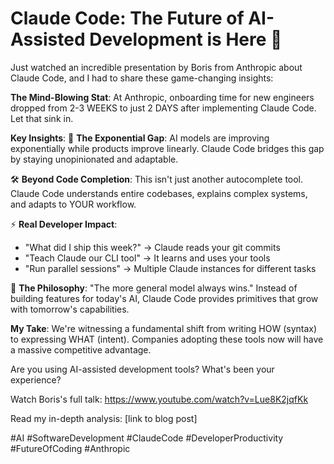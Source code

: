 # Claude Code: The Future of AI-Assisted Development is Here 🚀

Just watched an incredible presentation by Boris from Anthropic about Claude Code, and I had to share these game-changing insights:

**The Mind-Blowing Stat**: At Anthropic, onboarding time for new engineers dropped from 2-3 WEEKS to just 2 DAYS after implementing Claude Code. Let that sink in. 

**Key Insights**:
🧠 **The Exponential Gap**: AI models are improving exponentially while products improve linearly. Claude Code bridges this gap by staying unopinionated and adaptable.

🛠️ **Beyond Code Completion**: This isn't just another autocomplete tool. Claude Code understands entire codebases, explains complex systems, and adapts to YOUR workflow.

⚡ **Real Developer Impact**:
- "What did I ship this week?" → Claude reads your git commits
- "Teach Claude our CLI tool" → It learns and uses your tools
- "Run parallel sessions" → Multiple Claude instances for different tasks

🔮 **The Philosophy**: "The more general model always wins." Instead of building features for today's AI, Claude Code provides primitives that grow with tomorrow's capabilities.

**My Take**: We're witnessing a fundamental shift from writing HOW (syntax) to expressing WHAT (intent). Companies adopting these tools now will have a massive competitive advantage.

Are you using AI-assisted development tools? What's been your experience?

Watch Boris's full talk: https://www.youtube.com/watch?v=Lue8K2jqfKk

Read my in-depth analysis: [link to blog post]

#AI #SoftwareDevelopment #ClaudeCode #DeveloperProductivity #FutureOfCoding #Anthropic